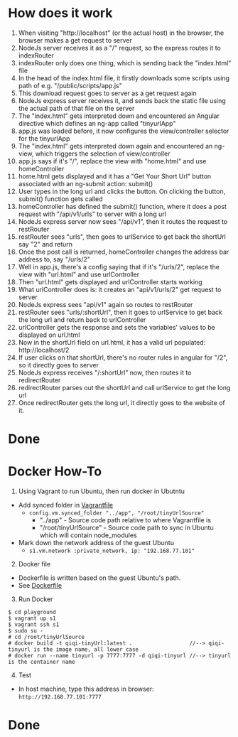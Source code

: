 # How does it work
 
1. When visiting "http://localhost" (or the actual host) in the browser, the browser makes a get request to server
2. NodeJs server receives it as a "/" request, so the express routes it to indexRouter
3. indexRouter only does one thing, which is sending back the "index.html" file
4. In the head of the index.html file, it firstly downloads some scripts using path of e.g. "/public/scripts/app.js"
5. This download request goes to server as a get request again
6. NodeJs express server receives it, and sends back the static file using the actual path of that file on the server
7. The "index.html" gets interpreted down and encountered an Angular directive which defines an ng-app called "tinyurlApp"
8. app.js was loaded before, it now configures the view/controller selector for the tinyurlApp 
9. The "index.html" gets interpreted down again and encountered an ng-view, which triggers the selection of view/controller
10. app.js says if it's "/", replace the view with "home.html" and use homeController
11. home.html gets displayed and it has a "Get Your Short Url" button associated with an ng-submit action: submit() 
12. User types in the long url and clicks the button. On clicking the button, submit() function gets called
13. homeController has defined the submit() function, where it does a post request with "/api/v1/urls" to server with a long url
14. NodeJs express server now sees "/api/v1", then it routes the request to restRouter
15. restRouter sees "urls", then goes to urlService to get back the shortUrl say "2" and return
16. Once the post call is returned, homeController changes the address bar address to, say "/urls/2"
17. Well in app.js, there's a config saying that if it's "/urls/2", replace the view with "url.html" and use urlController
18. Then "url.html" gets displayed and urlController starts working
19. What urlController does is: it creates an "api/v1/urls/2" get request to server
20. NodeJs express sees "api/v1" again so routes to restRouter
21. restRouter sees "urls/:shortUrl", then it goes to urlService to get back the long url and return back to urlController
22. urlController gets the response and sets the variables' values to be displayed on url.html
23. Now in the shortUrl field on url.html, it has a valid url populated: http://localhost/2
24. If user clicks on that shortUrl, there's no router rules in angular for "/2", so it directly goes to server
25. NodeJs express receives "/:shortUrl" now, then routes it to redirectRouter
26. redirectRouter parses out the shortUrl and call urlService to get the long url
27. Once redirectRouter gets the long url, it directly goes to the website of it. 

# Done

# Docker How-To

1. Using Vagrant to run Ubuntu, then run docker in Ubutntu
  - Add synced folder in [Vagrantfile](https://github.com/fairyqiqi/TinyUrl/blob/master/playgroud/Vagrantfile)
    * ```config.vm.synced_folder "../app", "/root/tinyUrlSource"```
      * "../app" - Source code path relative to where Vagrantfile is
      * "/root/tinyUrlSource" - Source code path to sync in Ubuntu which will contain node_modules
  - Mark down the network address of the guest Ubuntu
    * ```s1.vm.network :private_network, ip: "192.168.77.101"```
  
2. Docker file
  - Dockerfile is written based on the guest Ubuntu's path.
  - See [Dockerfile](https://github.com/fairyqiqi/TinyUrl/blob/master/app/Dockerfile)

3. Run Docker
  ```
  $ cd playground
  $ vagrant up s1
  $ vagrant ssh s1
  $ sudo su -
  # cd /root/tinyUrlSource
  # docker build -t qiqi-tinyUrl:latest .                  //--> qiqi-tinyurl is the image name, all lower case
  # docker run --name tinyurl -p 7777:7777 -d qiqi-tinyurl //--> tinyurl is the container name
  ```

4. Test
  - In host machine, type this address in browser: 
  ```http://192.168.77.101:7777```

# Done